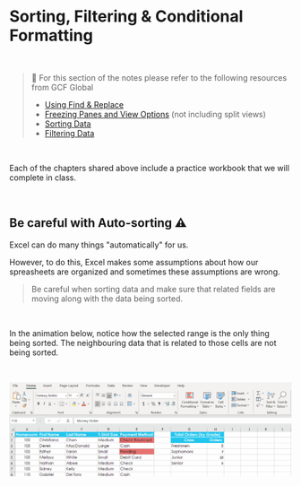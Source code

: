 # Sorting, Filtering & Conditional Formatting

<br>

> 📖 For this section of the notes please refer to the following resources from GCF Global
>
> - [Using Find & Replace](https://edu.gcfglobal.org/en/excel/using-find-replace/1/) 
> - [Freezing Panes and View Options](https://edu.gcfglobal.org/en/excel/freezing-panes-and-view-options/1/) (not including split views)
> - [Sorting Data](https://edu.gcfglobal.org/en/excel/sorting-data/1/)
> - [Filtering Data](https://edu.gcfglobal.org/en/excel/filtering-data/1/)

<br>

Each of the chapters shared above include a practice workbook that we will complete in class.

<br>

## Be careful with Auto-sorting ⚠

Excel can do many things "automatically" for us.

However, to do this, Excel makes some assumptions about how our spreasheets are organized and sometimes these assumptions are wrong.

> Be careful when sorting data and make sure that related fields are moving along with the data being sorted.	

<br>

In the animation below, notice how the selected range is the only thing being sorted. The neighbouring data that is related to those cells are not being sorted.

<br>

![sorting_warning](assets/sorting_warning.gif)



